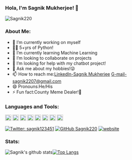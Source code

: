 ### Hola, I'm Sagnik Mukherjee! 👋
<p align="left"> <img src="https://komarev.com/ghpvc/?username=Sagnik220&label=Views&color=blue&style=plastic" alt="Sagnik220" /> </p>

### About Me:
- 🔭 I’m currently working on myself
- 💪🏻 5+yrs of Python!
- 🌱 I’m currently learning Machine Learning
- 👯 I’m looking to collaborate on projects
- 🤔 I’m looking for help with my chatbot project!
- 💬 Ask me about my hobbies!😜
- 📫 How to reach me:[LinkedIn-Sagnik Mukherjee](https://www.linkedin.com/in/sagnik-mukherjee-23b21b16a/) G-mail-sagnik2207@gmail.com
- 😄 Pronouns:He/His
- ⚡ Fun fact:County Meme Dealer!🤣

### Languages and Tools:
<img height="20" width="20" src="https://unpkg.com/simple-icons@v3/icons/kubernetes.svg" /> <img height="20" width="20" src="https://unpkg.com/simple-icons@v3/icons/python.svg" /> <img height="20" width="20" src="https://unpkg.com/simple-icons@v3/icons/docker.svg" /> <img height="20" width="20" src="https://unpkg.com/simple-icons@v3/icons/pytorch.svg" />  <img height="20" width="20" src="https://unpkg.com/simple-icons@v3/icons/googlecloud.svg" /> <img height="20" width="20" src="https://unpkg.com/simple-icons@v3/icons/javascript.svg" /> <img height="20" width="20" src="https://unpkg.com/simple-icons@v3/icons/cplusplus.svg" /> <img height="20" width="20" src="https://unpkg.com/simple-icons@v3/icons/tensorflow.svg" />


[![Twitter: sagnik123451](https://img.shields.io/twitter/follow/sagnik123451?style=social)](https://twitter.com/sagnik123451)
[![GitHub Sagnik220](https://img.shields.io/github/followers/Sagnik220?label=follow&style=social)](https://github.com/Sagnik220)
[![website](https://img.shields.io/badge/PortfolioWebsite-Sagnik220-2648ff?style=flat-square&logo=google-chrome)](https://sagnik220.github.io/cashmoney/)

### Stats:
![Sagnik's github stats](https://github-readme-stats.vercel.app/api?username=Sagnik220&show_icons=true&theme=tokyonight)[![Top Langs](https://github-readme-stats.vercel.app/api/top-langs/?username=Sagnik220&layout=compact)](https://github.com/Sagnik220/github-readme-stats)
